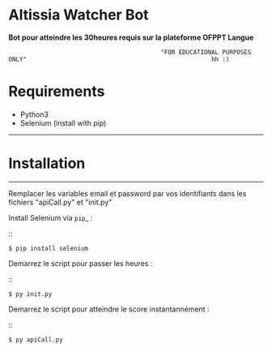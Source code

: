 # Altissia Watcher Bot


**Bot pour atteindre les 30heures requis sur la plateforme OFPPT Langue**

                                              "FOR EDUCATIONAL PURPOSES ONLY"                                                   hh :)

####
# Requirements
####
* Python3
* Selenium (install with pip)





************
# Installation
************

Remplacer les variables email et password par vos identifiants dans les fichiers "apiCall.py" et "init.py"




Install Selenium via `pip`_ :

::

    $ pip install selenium


Demarrez le script pour passer les heures :

::

    $ py init.py

Demarrez le script pour atteindre le score instantannément :

::

    $ py apiCall.py

